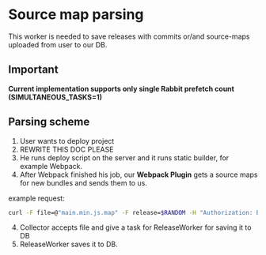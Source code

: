 # Source map parsing

This worker is needed to save releases with commits or/and source-maps uploaded from user to our DB.

## Important 

**Current implementation supports only single Rabbit prefetch count (SIMULTANEOUS_TASKS=1)**

## Parsing scheme

1. User wants to deploy project
2. REWRITE THIS DOC PLEASE
2. He runs deploy script on the server and it runs static builder, for example Webpack.
3. After Webpack finished his job, our **Webpack Plugin** gets a source maps for new bundles and sends them to us.

example request:

```bash
curl -F file=@"main.min.js.map" -F release=$RANDOM -H "Authorization: Bearer TOKEN" http://localhost:3000/sourcemap
```

4. Collector accepts file and give a task for ReleaseWorker for saving it to DB
5. ReleaseWorker saves it to DB.





